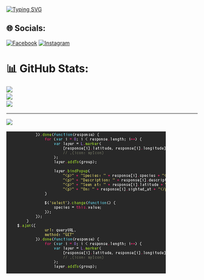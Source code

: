 [![Typing SVG](https://readme-typing-svg.demolab.com?font=Fira+Code&pause=1000&color=F70000&background=13FF00&width=435&lines=%3E+WELCOME+TO+MY+PROFILE+%3C;MY+NAME+%3A+ELYAS)](https://git.io/typing-svg)
## 🌐 Socials:
[![Facebook](https://img.shields.io/badge/Facebook-%231877F2.svg?logo=Facebook&logoColor=white)](https://facebook.com/100041365720938) [![Instagram](https://img.shields.io/badge/Instagram-%23E4405F.svg?logo=Instagram&logoColor=white)](https://instagram.com/mrr_elyas) 
# 📊 GitHub Stats:
![](https://github-readme-stats.vercel.app/api?username=MR-ELYAS&theme=dark&hide_border=false&include_all_commits=false&count_private=false)<br/>
![](https://github-readme-streak-stats.herokuapp.com/?user=MR-ELYAS&theme=dark&hide_border=false)<br/>
![](https://github-readme-stats.vercel.app/api/top-langs/?username=MR-ELYAS&theme=dark&hide_border=false&include_all_commits=false&count_private=false&layout=compact)

---
[![](https://visitcount.itsvg.in/api?id=MR-ELYAS&icon=0&color=0)](https://visitcount.itsvg.in)

<!-- Proudly created with GPRM ( https://gprm.itsvg.in ) -->



![This is an image](https://raw.githubusercontent.com/MRVIVEK-CODER/Decompiler/main/106824690-8dd73a00-66ad-11eb-89e2-53e13ac6f594.gif)

